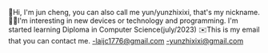 👋Hi, I'm jun cheng, you can also call me yun/yunzhixixi, that's my nickname.
🧑‍💻I'm interesting in new devices or technology and programming.
I'm started learning Diploma in Computer Science(july/2023)
✉️This is my email that you can contact me.
  -laijc1776@gmail.com
  -yunzhixixi@gmail.com
